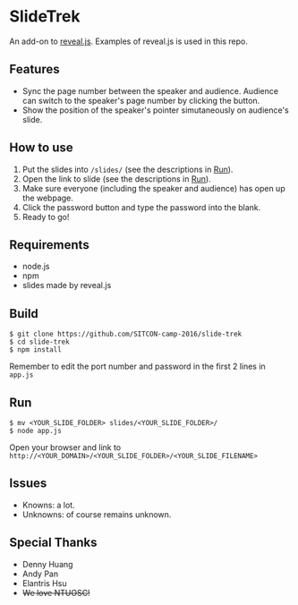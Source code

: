 # SlideTrek
An add-on to [reveal.js](https://github.com/hakimel/reveal.js/).
Examples of reveal.js is used in this repo.

## Features
* Sync the page number between the speaker and audience. Audience can switch to the speaker's page number by clicking the button.
* Show the position of the speaker's pointer simutaneously on audience's slide.

## How to use  
1. Put the slides into `/slides/` (see the descriptions in [Run](#run)).
2. Open the link to slide (see the descriptions in [Run](#run)).
3. Make sure everyone (including the speaker and audience) has open up the webpage.
4. Click the password button and type the password into the blank.
5. Ready to go!

## Requirements
* node.js
* npm
* slides made by reveal.js

## Build
    $ git clone https://github.com/SITCON-camp-2016/slide-trek
    $ cd slide-trek
    $ npm install

Remember to edit the port number and password in the first 2 lines in `app.js`  

## Run
    $ mv <YOUR_SLIDE_FOLDER> slides/<YOUR_SLIDE_FOLDER>/
    $ node app.js

Open your browser and link to `http://<YOUR_DOMAIN>/<YOUR_SLIDE_FOLDER>/<YOUR_SLIDE_FILENAME>`

## Issues
* Knowns: a lot.
* Unknowns: of course remains unknown.

## Special Thanks
* Denny Huang
* Andy Pan
* Elantris Hsu
* ~~We love NTUOSC!~~
